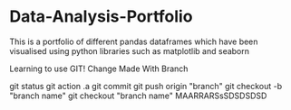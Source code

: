 # Data-Analysis-Portfolio
This is a portfolio of different pandas dataframes which have been visualised using python libraries such as matplotlib and seaborn

Learning to use GIT!
Change Made With Branch 


git status 
git action .a
git commit 
git push origin "branch"
git checkout -b "branch name"
git checkout "branch name"
MAARRARSsSDSDSDSD